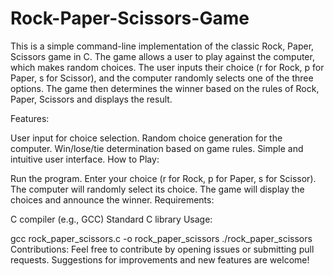 # Rock-Paper-Scissors-Game
This is a simple command-line implementation of the classic Rock, Paper, Scissors game in C. The game allows a user to play against the computer, which makes random choices. The user inputs their choice (r for Rock, p for Paper, s for Scissor), and the computer randomly selects one of the three options. The game then determines the winner based on the rules of Rock, Paper, Scissors and displays the result.

Features:

User input for choice selection.
Random choice generation for the computer.
Win/lose/tie determination based on game rules.
Simple and intuitive user interface.
How to Play:

Run the program.
Enter your choice (r for Rock, p for Paper, s for Scissor).
The computer will randomly select its choice.
The game will display the choices and announce the winner.
Requirements:

C compiler (e.g., GCC)
Standard C library
Usage:


gcc rock_paper_scissors.c -o rock_paper_scissors
./rock_paper_scissors
Contributions:
Feel free to contribute by opening issues or submitting pull requests. Suggestions for improvements and new features are welcome!
